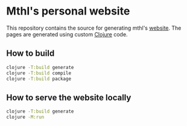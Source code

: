 # Mthl's personal website

This repository contains the source for generating mthl's
[website](https://reuz.fr).  The pages are generated using custom
[Clojure](https://clojure.org) code.

## How to build

```sh
clojure -T:build generate
clojure -T:build compile
clojure -T:build package
```

## How to serve the website locally

```sh
clojure -T:build generate
clojure -M:run
```
